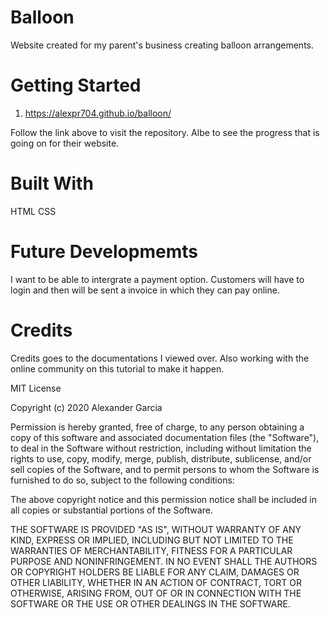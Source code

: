 # Balloon
Website created for my parent's business creating balloon arrangements.


# Getting Started
1. https://alexpr704.github.io/balloon/

Follow the link above to visit the repository.
Albe to see the progress that is going on for their website.


# Built With
HTML
CSS

# Future Developmemts
I want to be able to intergrate a payment option. Customers will have to login and then will be sent a invoice in which they can pay online.

# Credits
Credits goes to the documentations I viewed over. Also working with the online community on this tutorial to make it happen.


MIT License

Copyright (c) 2020 Alexander Garcia

Permission is hereby granted, free of charge, to any person obtaining a copy
of this software and associated documentation files (the "Software"), to deal
in the Software without restriction, including without limitation the rights
to use, copy, modify, merge, publish, distribute, sublicense, and/or sell
copies of the Software, and to permit persons to whom the Software is
furnished to do so, subject to the following conditions:

The above copyright notice and this permission notice shall be included in all
copies or substantial portions of the Software.

THE SOFTWARE IS PROVIDED "AS IS", WITHOUT WARRANTY OF ANY KIND, EXPRESS OR
IMPLIED, INCLUDING BUT NOT LIMITED TO THE WARRANTIES OF MERCHANTABILITY,
FITNESS FOR A PARTICULAR PURPOSE AND NONINFRINGEMENT. IN NO EVENT SHALL THE
AUTHORS OR COPYRIGHT HOLDERS BE LIABLE FOR ANY CLAIM, DAMAGES OR OTHER
LIABILITY, WHETHER IN AN ACTION OF CONTRACT, TORT OR OTHERWISE, ARISING FROM,
OUT OF OR IN CONNECTION WITH THE SOFTWARE OR THE USE OR OTHER DEALINGS IN THE
SOFTWARE.
